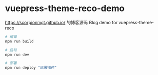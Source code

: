 # vuepress-theme-reco-demo
https://scorpionmgt.github.io/ 的博客源码
Blog demo for vuepress-theme-reco

```bash
# 编译
npm run build

# 启动
npm run dev

# 部署
npm run deploy "部署描述"
```

